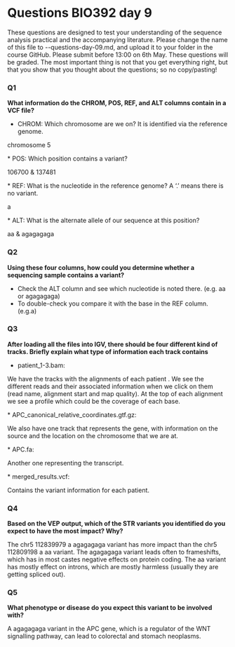 
# Questions BIO392 day 9
These questions are designed to test your understanding of the sequence analysis practical and the accompanying literature. Please change the name of this file to <First letter>-<Last name>-questions-day-09.md, and upload it to your folder in the course GitHub. Please submit before 13:00 on 6th May.
These questions will be graded. The most important thing is not that you get everything right, but that you show that you thought about the questions; so no copy/pasting!

### Q1
**What information do the CHROM, POS, REF, and ALT columns contain in a VCF file?**
* CHROM: Which chromosome are we on? It is identified via the reference genome. 
<p> chromosome 5 </p> 
* POS: Which position contains a variant? 
<p> 106700 & 137481 </p> 
* REF: What is the nucleotide in the reference genome? A ‘.’ means there is no variant.  
<p> a </p> 
* ALT: What is the alternate allele of our sequence at this position? 
<p> aa & agagagaga </p> 

### Q2
**Using these four columns, how could you determine whether a sequencing sample contains a variant?**
* Check the ALT column and see which nucleotide is noted there.  (e.g. aa or agagagaga)
* To double-check you compare it with the base in the 	REF column. (e.g.a)

### Q3
**After loading all the files into IGV, there should be four different kind of tracks. Briefly explain what type of information each track contains**
* patient_1-3.bam: 
<p> We have the tracks with the alignments of each patient . We see the different reads and their associated information when we click on them (read name, alignment start and map quality). At the top of each alignment we see a profile which could be the coverage of each base. </p> 
* APC_canonical_relative_coordinates.gtf.gz: 
<p> We also have one track that represents the gene, with information on the source and the location on the chromosome that we are at. </p> 
* APC.fa:
<p> Another one representing the transcript. </p> 
* merged_results.vcf:
<p> Contains the variant information for each patient. </p> 

### Q4
**Based on the VEP output, which of the STR variants you identified do you expect to have the most impact? Why?**
<p> The chr5 112839979 a agagagaga variant has more impact than the chr5 112809198 a aa variant. The agagagaga variant leads often to frameshifts, which has in most castes negative effects on protein coding. The aa variant has mostly effect on introns, which are mostly harmless (usually they are getting spliced out). </p> 

### Q5
**What phenotype or disease do you expect this variant to be involved with?**
<p> A agagagaga variant in the APC gene, which is a regulator of the WNT signalling pathway, can lead to colorectal and stomach neoplasms. </p> 
